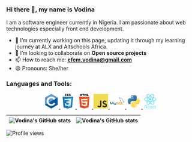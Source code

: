 ### Hi there 👋, my name is Vodina

I am a software engineer currently in Nigeria. I am passionate about web technologies especially front end development. 
- 🔭 I’m currently working on this page, updating it through my learning journey at ALX and Altschools Africa. 
- 👯 I’m looking to collaborate on **Open source projects**
- 📫 How to reach me: **efem.vodina@gmail.com**
- 😄 Pronouns: She/her 

<h3 align="left">Languages and Tools:</h3>
<p align="center"> <a href="https://www.cprogramming.com/" target="_blank" rel="noreferrer"> <img src="https://raw.githubusercontent.com/devicons/devicon/master/icons/c/c-original.svg" alt="c" width="40" height="40"/> </a> <a href="https://www.w3schools.com/css/" target="_blank" rel="noreferrer"> <img src="https://raw.githubusercontent.com/devicons/devicon/master/icons/css3/css3-original-wordmark.svg" alt="css3" width="40" height="40"/> </a> <a href="https://www.w3.org/html/" target="_blank" rel="noreferrer"> <img src="https://raw.githubusercontent.com/devicons/devicon/master/icons/html5/html5-original-wordmark.svg" alt="html5" width="40" height="40"/> </a> <a href="https://developer.mozilla.org/en-US/docs/Web/JavaScript" target="_blank" rel="noreferrer"> <img src="https://raw.githubusercontent.com/devicons/devicon/master/icons/javascript/javascript-original.svg" alt="javascript" width="40" height="40"/> </a> <a href="https://www.mysql.com/" target="_blank" rel="noreferrer"> <img src="https://raw.githubusercontent.com/devicons/devicon/master/icons/mysql/mysql-original-wordmark.svg" alt="mysql" width="40" height="40"/> </a> <a href="https://www.python.org" target="_blank" rel="noreferrer"> <img src="https://raw.githubusercontent.com/devicons/devicon/master/icons/python/python-original.svg" alt="python" width="40" height="40"/> </a> <a href="https://reactjs.org/" target="_blank" rel="noreferrer"> <img src="https://raw.githubusercontent.com/devicons/devicon/master/icons/react/react-original-wordmark.svg" alt="react" width="40" height="40"/> </a> </p>

| <img align="center" src="https://github-readme-stats.vercel.app/api?username=Simplyvoda&show_icons=true&include_all_commits=true&hide_border=true" alt="Vodina's GitHub stats" /> | <img align="center" src="https://github-readme-stats.vercel.app/api/top-langs/?username=Simplyvoda&langs_count=8&layout=compact&hide_border=true" alt="Vodina's GitHub stats" /> |
| ------------- | ------------- |

![Profile views](https://gpvc.arturio.dev/Simplyvoda) 
